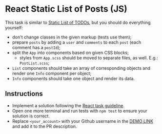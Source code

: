 # React Static List of Posts (JS)

This task is similar to [Static List of TODOs](https://github.com/mate-academy/react_static-list-of-todos-js#react-static-list-of-todos), but you should do everything yourself:

- don't change classes in the given markup (tests use them);
- prepare `posts` by adding a `user` and `comments` to each `post` (each comment has a `postId`);
- split the `App` into components based on given CSS blocks;
  - styles from `App.scss` should be moved to separate files, as well. E.g.: `PostList.scss`;
- `List` components should take an array of corresponding objects and render one `Info` component per object;
- `Info` components should take one object and render its data.

## Instructions

- Implement a solution following the [React task guideline](https://github.com/mate-academy/react_task-guideline#react-tasks-guideline).
- Open one more terminal and run tests with `npm test` to ensure your solution is correct.
- Replace `<your_account>` with your Github username in the [DEMO LINK](https://Nikitavyskreb.github.io/react_static-list-of-posts-js/) and add it to the PR description.
